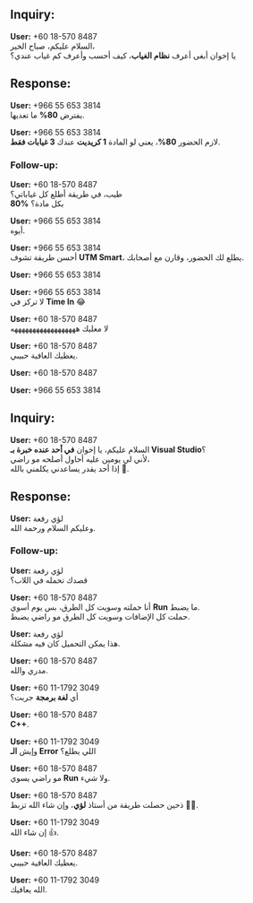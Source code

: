 ## Inquiry:
**User:** +60 18-570 8487  
السلام عليكم، صباح الخير،  
يا إخوان أبغى أعرف **نظام الغياب**، كيف أحسب وأعرف كم غياب عندي؟  

## Response:
**User:** +966 55 653 3814  
يفترض **80%** ما تعديها.  

**User:** +966 55 653 3814  
لازم الحضور **80%**، يعني لو المادة **1 كريديت** عندك **3 غيابات فقط**.  

### Follow-up:
**User:** +60 18-570 8487  
طيب، في طريقة أطلع كل غياباتي؟  
**80%** بكل مادة؟  

**User:** +966 55 653 3814  
أيوه.  

**User:** +966 55 653 3814  
أحسن طريقة تشوف **UTM Smart**، يطلع لك الحضور، وقارن مع أصحابك.  

**User:** +966 55 653 3814  
<Media omitted>  

**User:** +966 55 653 3814  
لا تركز في **Time In** 😂  

**User:** +60 18-570 8487  
لا معليك ههههههههههههههههههه  

**User:** +60 18-570 8487  
يعطيك العافية حبيبي.  

**User:** +60 18-570 8487  
<Media omitted>  

**User:** +966 55 653 3814  
<Media omitted>  



## Inquiry:
**User:** +60 18-570 8487  
السلام عليكم، يا إخوان **في أحد عنده خبرة بـ Visual Studio**؟  
لأني لي يومين عليه أحاول أصلحه مو راضي،  
إذا أحد يقدر يساعدني يكلمني بالله 🥲.  

## Response:
**User:** لؤي رفعة  
وعليكم السلام ورحمة الله.  

### Follow-up:
**User:** لؤي رفعة  
قصدك تحمله في اللاب؟  

**User:** +60 18-570 8487  
أنا حملته وسويت كل الطرق، بس يوم أسوي **Run** ما يضبط.  
حملت كل الإضافات وسويت كل الطرق مو راضي يضبط.  

**User:** لؤي رفعة  
هذا يمكن التحميل كان فيه مشكلة.  

**User:** +60 18-570 8487  
مدري والله.  

**User:** +60 11-1792 3049  
أي **لغة برمجة** جربت؟  

**User:** +60 18-570 8487  
**C++**.  

**User:** +60 11-1792 3049  
وإيش **الـ Error** اللي يطلع؟  

**User:** +60 18-570 8487  
مو راضي يسوي **Run** ولا شيء.  

**User:** +60 18-570 8487  
ذحين حصلت طريقة من أستاذ **لؤي**، وإن شاء الله تزبط 👍🏼.  

**User:** +60 11-1792 3049  
إن شاء الله 👍.  

**User:** +60 18-570 8487  
يعطيك العافية حبيبي.  

**User:** +60 11-1792 3049  
الله يعافيك.  



